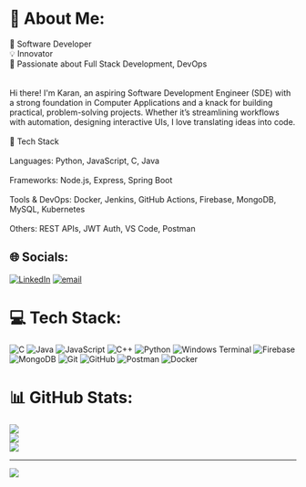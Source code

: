 # 💫 About Me:
🚀 Software Developer <br>💡 Innovator <br>🎯 Passionate about Full Stack Development, DevOps </br><br><br>Hi there! I'm Karan, an aspiring Software Development Engineer (SDE) with a strong foundation in Computer Applications and a knack for building practical, problem-solving projects. Whether it’s streamlining workflows with automation, designing interactive UIs, I love translating ideas into code.</br><br>🔧 Tech Stack</br><br>Languages: Python, JavaScript, C, Java</br><br>Frameworks: Node.js, Express, Spring Boot</br><br>Tools & DevOps: Docker, Jenkins, GitHub Actions, Firebase, MongoDB, MySQL, Kubernetes</br><br>Others: REST APIs, JWT Auth, VS Code, Postman</br>


## 🌐 Socials:
[![LinkedIn](https://img.shields.io/badge/LinkedIn-%230077B5.svg?logo=linkedin&logoColor=white)](https://linkedin.com/in/https://www.linkedin.com/in/karan-singh-rawat/) [![email](https://img.shields.io/badge/Email-D14836?logo=gmail&logoColor=white)](mailto:karansr09@gmail.com) 

# 💻 Tech Stack:
![C](https://img.shields.io/badge/c-%2300599C.svg?style=for-the-badge&logo=c&logoColor=white) ![Java](https://img.shields.io/badge/java-%23ED8B00.svg?style=for-the-badge&logo=openjdk&logoColor=white) ![JavaScript](https://img.shields.io/badge/javascript-%23323330.svg?style=for-the-badge&logo=javascript&logoColor=%23F7DF1E) ![C++](https://img.shields.io/badge/c++-%2300599C.svg?style=for-the-badge&logo=c%2B%2B&logoColor=white) ![Python](https://img.shields.io/badge/python-3670A0?style=for-the-badge&logo=python&logoColor=ffdd54) ![Windows Terminal](https://img.shields.io/badge/Windows%20Terminal-%234D4D4D.svg?style=for-the-badge&logo=windows-terminal&logoColor=white) ![Firebase](https://img.shields.io/badge/firebase-a08021?style=for-the-badge&logo=firebase&logoColor=ffcd34) ![MongoDB](https://img.shields.io/badge/MongoDB-%234ea94b.svg?style=for-the-badge&logo=mongodb&logoColor=white) ![Git](https://img.shields.io/badge/git-%23F05033.svg?style=for-the-badge&logo=git&logoColor=white) ![GitHub](https://img.shields.io/badge/github-%23121011.svg?style=for-the-badge&logo=github&logoColor=white) ![Postman](https://img.shields.io/badge/Postman-FF6C37?style=for-the-badge&logo=postman&logoColor=white) ![Docker](https://img.shields.io/badge/docker-%230db7ed.svg?style=for-the-badge&logo=docker&logoColor=white)
# 📊 GitHub Stats:
![](https://github-readme-stats.vercel.app/api?username=karansrawat&theme=dark&hide_border=false&include_all_commits=false&count_private=false)<br/>
![](https://nirzak-streak-stats.vercel.app/?user=karansrawat&theme=dark&hide_border=false)<br/>
![](https://github-readme-stats.vercel.app/api/top-langs/?username=karansrawat&theme=dark&hide_border=false&include_all_commits=false&count_private=false&layout=compact)

---
[![](https://visitcount.itsvg.in/api?id=karansrawat&icon=0&color=0)](https://visitcount.itsvg.in)

<!-- Proudly created with GPRM ( https://gprm.itsvg.in ) -->
